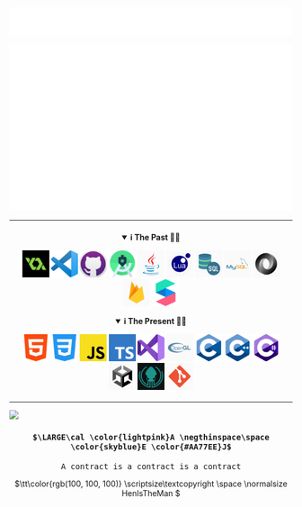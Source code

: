 <a href="https://github.com/HenIsTheMan?tab=stars"><img src="Imgs/Heading.svg"></a>

<a href="https://www.youtube.com/watch?v=dQw4w9WgXcQ"><img src="Imgs/Intro.svg"></a>

<hr>

<h4>
<details open>
	<summary align="center">ℹ️ <strong>The Past</strong> 🦕🦖</summary>
	<p></p>
	<p align="center">
		<code><kbd><a href="https://github.com/HenIsTheMan?tab=repositories"><img style="height: 5vmin;" src="Imgs/PastLogoImgs/GameMakerLogoImg.png"></a></kbd></code>
		<code><kbd><a href="https://github.com/HenIsTheMan?tab=repositories"><img style="height: 5vmin;" src="Imgs/PastLogoImgs/VsCodeLogoImg.png"></a></kbd></code>
		<code><kbd><a href="https://github.com/HenIsTheMan?tab=repositories"><img style="height: 5vmin;" src="Imgs/PastLogoImgs/GitHubDesktopLogoImg.png"></a></kbd></code>
		<code><kbd><a href="https://github.com/HenIsTheMan?tab=repositories"><img style="height: 5vmin;" src="Imgs/PastLogoImgs/AndroidStudioLogoImg.png"></a></kbd></code>
		<code><kbd><a href="https://github.com/HenIsTheMan?tab=repositories"><img style="height: 5vmin;" src="Imgs/PastLogoImgs/JavaLogoImg.jpg"></a></kbd></code>
		<code><kbd><a href="https://github.com/HenIsTheMan?tab=repositories"><img style="height: 5vmin;" src="Imgs/PastLogoImgs/LuaLogoImg.png"></a></kbd></code>
		<code><kbd><a href="https://github.com/HenIsTheMan?tab=repositories"><img style="height: 5vmin;" src="Imgs/PastLogoImgs/SqlLogoImg.png"></a></kbd></code>
		<code><kbd><a href="https://github.com/HenIsTheMan?tab=repositories"><img style="height: 5vmin;" src="Imgs/PastLogoImgs/MySqlLogoImg.png"></a></kbd></code>
		<code><kbd><a href="https://github.com/HenIsTheMan?tab=repositories"><img style="height: 5vmin;" src="Imgs/PastLogoImgs/JsonLogoImg.png"></a></kbd></code>
		<code><kbd><a href="https://github.com/HenIsTheMan?tab=repositories"><img style="height: 5vmin;" src="Imgs/PastLogoImgs/FirebaseLogoImg.png"></a></kbd></code>
		<code><kbd><a href="https://github.com/HenIsTheMan?tab=repositories"><img style="height: 5vmin;" src="Imgs/PastLogoImgs/MetaSparkStudioLogoImg.png"></a></kbd></code>
	</p>
</details>
<details open>
	<summary align="center">ℹ <strong>The Present</strong> 🥰🐤</summary>
	<p></p>
	<p align="center">
		<code><kbd><a href="https://github.com/HenIsTheMan?tab=repositories"><img style="height: 5vmin;" src="Imgs/PresentLogoImgs/HtmlLogoImg.png"></a></kbd></code>
		<code><kbd><a href="https://github.com/HenIsTheMan?tab=repositories"><img style="height: 5vmin;" src="Imgs/PresentLogoImgs/CssLogoImg.png"></a></kbd></code>
		<code><kbd><a href="https://github.com/HenIsTheMan?tab=repositories"><img style="height: 5vmin;" src="Imgs/PresentLogoImgs/JsLogoImg.png"></a></kbd></code>
		<code><kbd><a href="https://github.com/HenIsTheMan?tab=repositories"><img style="height: 5vmin;" src="Imgs/PresentLogoImgs/TypeScriptLogoImg.png"></a></kbd></code>
		<code><kbd><a href="https://github.com/HenIsTheMan?tab=repositories"><img style="height: 5vmin;" src="Imgs/PresentLogoImgs/VsLogoImg.png"></a></kbd></code>
		<code><kbd><a href="https://github.com/HenIsTheMan?tab=repositories"><img style="height: 5vmin;" src="Imgs/PresentLogoImgs/OpenGlLogoImg.png"></a></kbd></code>
		<code><kbd><a href="https://github.com/HenIsTheMan?tab=repositories"><img style="height: 5vmin;" src="Imgs/PresentLogoImgs/CLogoImg.png"></a></kbd></code>
		<code><kbd><a href="https://github.com/HenIsTheMan?tab=repositories"><img style="height: 5vmin;" src="Imgs/PresentLogoImgs/CppLogoImg.png"></a></kbd></code>
		<code><kbd><a href="https://github.com/HenIsTheMan?tab=repositories"><img style="height: 5vmin;" src="Imgs/PresentLogoImgs/CSharpLogoImg.png"></a></kbd></code>
		<code><kbd><a href="https://github.com/HenIsTheMan?tab=repositories"><img style="height: 5vmin;" src="Imgs/PresentLogoImgs/UnityLogoImg.png"></a></kbd></code>
		<code><kbd><a href="https://github.com/HenIsTheMan?tab=repositories"><img style="height: 5vmin;" src="Imgs/PresentLogoImgs/GitKrakenLogoImg.jpg"></a></kbd></code>
		<code><kbd><a href="https://github.com/HenIsTheMan?tab=repositories"><img style="height: 5vmin;" src="Imgs/PresentLogoImgs/GitLogoImg.png"></a></kbd></code>
	</p>
</details>
</h4>

<hr>

<kbd><a href="https://github.com/HenIsTheMan?tab=stars"><img src="Imgs/AEJ.webp"></a></kbd>

<h4 align="center"><kbd>$\LARGE\cal \color{lightpink}A \negthinspace\space \color{skyblue}E \color{#AA77EE}J$</kbd></h4>

<p align="center"><samp>A contract is a contract is a contract</samp></p>

<p align="center">$\tt\color{rgb(100, 100, 100)}
	\scriptsize\textcopyright \space \normalsize HenIsTheMan
$</p>